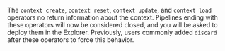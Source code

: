 The `context create`, `context reset`, `context update`, and `context load`
operators no return information about the context. Pipelines ending with these
operators will now be considered closed, and you will be asked to deploy them in
the Explorer. Previously, users commonly added `discard` after these operators
to force this behavior.
